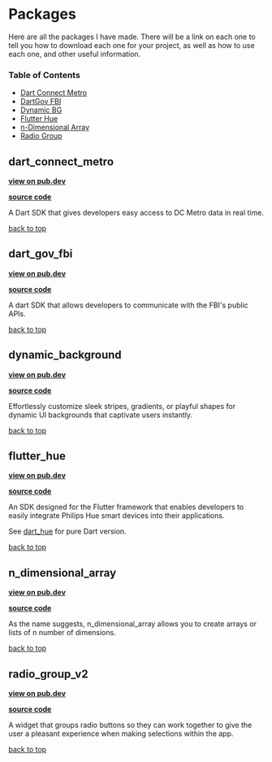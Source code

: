 # Packages

Here are all the packages I have made. There will be a link on each one to tell you how to download each one for your project, as well as how to use each one, and other useful information.

### Table of Contents
- [Dart Connect Metro](#dart_connect_metro)
- [DartGov FBI](#dart_gov_fbi)
- [Dynamic BG](#dynamic_background)
- [Flutter Hue](#flutter_hue)
- [n-Dimensional Array](#n_dimensional_array)
- [Radio Group](#radio_group_v2)

<!---     TEMPLATE
## class_name

**[view on pub.dev](pub.dev/link)** (external link)

**[source code](class_name#readme)**

Brief summary on the package...

[back to top](#table-of-contents)
--->

## dart_connect_metro

<a href="https://pub.dev/packages/dart_connect_metro" target="_blank" style="font-weight: bold;">view on pub.dev</a>

**[source code](dart_connect_metro#readme)**

A Dart SDK that gives developers easy access to DC Metro data in real time.

[back to top](#table-of-contents)

## dart_gov_fbi

<a href="https://pub.dev/packages/dart_gov_fbi" target="_blank" style="font-weight: bold;">view on pub.dev</a>

**[source code](dart_gov_fbi#readme)**

A dart SDK that allows developers to communicate with the FBI's public APIs.

[back to top](#table-of-contents)

## dynamic_background

<a href="https://pub.dev/packages/dynamic_background" target="_blank" style="font-weight: bold;">view on pub.dev</a>

**[source code](dynamic_background#readme)**

Effortlessly customize sleek stripes, gradients, or playful shapes for dynamic UI backgrounds that captivate users instantly.

[back to top](#table-of-contents)

## flutter_hue

<a href="https://pub.dev/packages/flutter_hue" target="_blank" style="font-weight: bold;">view on pub.dev</a>

<a href="https://github.com/babincc/flutter_hue#readme" target="_blank" style="font-weight: bold;">source code</a>

An SDK designed for the Flutter framework that enables developers to easily integrate Philips Hue smart devices into their applications.

See <a href="https://pub.dev/packages/dart_hue" target="_blank">dart_hue</a> for pure Dart version.

[back to top](#table-of-contents)

## n_dimensional_array

<a href="https://pub.dev/packages/n_dimensional_array" target="_blank" style="font-weight: bold;">view on pub.dev</a>

**[source code](n_dimensional_array#readme)**

As the name suggests, n_dimensional_array allows you to create arrays or lists of n number of dimensions.

[back to top](#table-of-contents)

## radio_group_v2

<a href="https://pub.dev/packages/radio_group_v2" target="_blank" style="font-weight: bold;">view on pub.dev</a>

**[source code](radio_group_v2#readme)**

A widget that groups radio buttons so they can work together to give the user a pleasant experience when making selections within the app.

[back to top](#table-of-contents)
